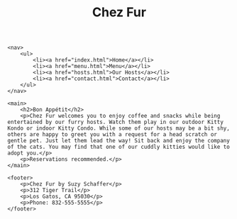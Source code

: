 <!DOCTYPE html>
<html lang="en">
<head>
    <meta charset="UTF-8">
    <meta name="viewport" content="width=device-width, initial-scale=1.0">
    <title>Chez Fur - Welcome</title>
    <link rel="stylesheet" href="styles.css">
</head>
<body>
    <header>
        <h1>Chez Fur</h1>
    </header>

    <nav>
        <ul>
            <li><a href="index.html">Home</a></li>
            <li><a href="menu.html">Menu</a></li>
            <li><a href="hosts.html">Our Hosts</a></li>
            <li><a href="contact.html">Contact</a></li>
        </ul>
    </nav>

    <main>
        <h2>Bon Appétit</h2>
        <p>Chez Fur welcomes you to enjoy coffee and snacks while being entertained by our furry hosts. Watch them play in our outdoor Kitty Kondo or indoor Kitty Condo. While some of our hosts may be a bit shy, others are happy to greet you with a request for a head scratch or gentle pet. Just let them lead the way! Sit back and enjoy the company of the cats. You may find that one of our cuddly kitties would like to adopt you.</p>
        <p>Reservations recommended.</p>
    </main>

    <footer>
        <p>Chez Fur by Suzy Schaffer</p>
        <p>312 Tiger Trail</p>
        <p>Los Gatos, CA 95030</p>
        <p>Phone: 832-555-5555</p>
    </footer>
</body>
</html>
